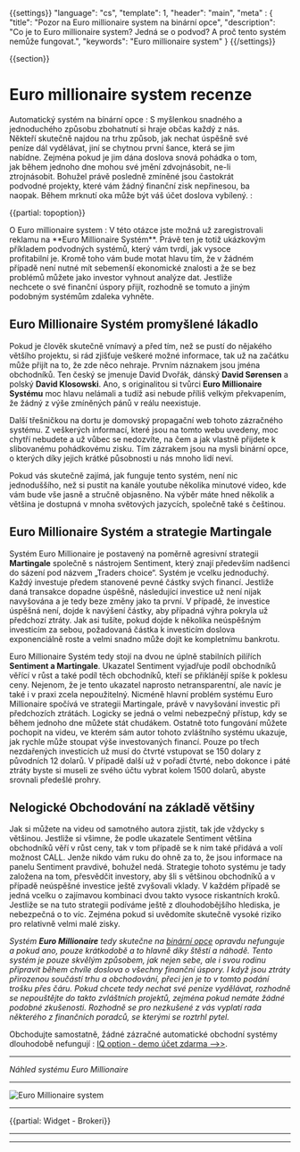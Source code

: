 {{settings}}
  "language": "cs",
  "template": 1,
  "header": "main",
  "meta" : {
    "title": "Pozor na Euro millionaire system na binární opce",
    "description": "Co je to Euro millionaire system? Jedná se o podvod? A proč tento systém nemůže fungovat.",
    "keywords": "Euro millionaire system"
  }
{{/settings}}

<div class="row">
<div class="col-md-9" role="main" markdown="1">

{{section}}
# Euro millionaire system recenze

<div class="row" style="width:92%">
  <div class="col-md-6" markdown="1">
Automatický systém na bínární opce
:    
S myšlenkou snadného a jednoduchého způsobu zbohatnutí si hraje občas každý z nás. Někteří skutečně najdou na trhu způsob, jak nechat úspěšně své peníze dál vydělávat, jiní se chytnou první šance, která se jim nabídne. Zejména pokud je jim dána doslova snová pohádka o tom, jak během jednoho dne mohou své jmění zdvojnásobit, ne-li ztrojnásobit. Bohužel právě posledně zmíněné jsou častokrát podvodné projekty, které vám žádný finanční zisk nepřinesou, ba naopak. Během mrknutí oka může být váš účet doslova vybílený. 
:   

{{partial: topoption}}


 </div>
  <div class="col-md-6" markdown="1">
O Euro millionaire system
:     
V této otázce jste možná už zaregistrovali reklamu na **Euro Millionaire Systém**. Právě ten je totiž ukázkovým příkladem podvodných systémů, který vám tvrdí, jak vysoce profitabilní je. Kromě toho vám bude motat hlavu tím, že v žádném případě není nutné mít sebemenší ekonomické znalosti a že se bez problémů můžete jako investor vyhnout analýze dat. Jestliže nechcete o své finanční úspory přijít, rozhodně se tomuto a jiným podobným systémům zdaleka vyhněte. 

</div>
</div>

## Euro Millionaire Systém promyšlené lákadlo

Pokud je člověk skutečně vnímavý a před tím, než se pustí do nějakého většího projektu, si rád zjišťuje veškeré možné informace, tak už na začátku může přijít na to, že zde něco nehraje. Prvním náznakem jsou jména obchodníků. Ten český se jmenuje David Dvořák, dánský **David Sørensen** a polský **David Klosowski**. Ano, s originalitou si tvůrci **Euro Millionaire Systému** moc hlavu nelámali a tudíž asi nebude příliš velkým překvapením, že žádný z výše zmíněných pánů v reálu neexistuje. 

Další třešničkou na dortu je domovský propagační web tohoto zázračného systému. Z veškerých informací, které jsou na tomto webu uvedeny, moc chytří nebudete a už vůbec se nedozvíte, na čem a jak vlastně přijdete k slibovanému  pohádkovému zisku. Tím zázrakem jsou na mysli binární opce, o kterých díky jejich krátké působnosti u nás mnoho lidí neví. 

Pokud vás skutečně zajímá, jak funguje tento systém, není nic jednoduššího, než si pustit na kanále youtube několika minutové video, kde vám bude vše jasně a stručně objasněno. Na výběr máte hned několik a většina je dostupná v mnoha světových jazycích, společně také s češtinou.

## Euro Millionaire Systém a strategie Martingale

Systém Euro Millionaire je postavený na poměrně agresivní strategii **Martingale** společně s nástrojem Sentiment, který znají především nadšenci do sázení pod názvem „Traders choice“. Systém je vcelku jednoduchý. Každý investuje předem stanovené pevné částky svých financí. Jestliže daná transakce dopadne úspěšně, následující investice už není nijak navyšována a je tedy beze změny jako ta první. V případě, že investice úspěšná není, dojde k navýšení částky, aby případná výhra pokryla už předchozí ztráty. Jak asi tušíte, pokud dojde k několika neúspěšným investicím za sebou, požadovaná částka k investicím doslova exponenciálně roste a velmi snadno může dojít ke kompletnímu bankrotu. 

Euro Millionaire Systém tedy stojí na dvou ne úplně stabilních pilířích **Sentiment a Martingale**. Ukazatel Sentiment vyjadřuje podíl obchodníků věřící v růst a také podíl těch obchodníků, kteří se přiklánějí spíše k poklesu ceny. Nejenom, že je tento ukazatel naprosto netransparentní, ale navíc je také i v praxi zcela nepoužitelný. Nicméně hlavní problém systému Euro Millionaire spočívá ve strategii Martingale, právě v navyšování investic při předchozích ztrátách. Logicky se jedná o velmi nebezpečný přístup, kdy se během jednoho dne můžete stát chudákem. Ostatně toto fungování můžete pochopit na videu, ve kterém sám autor tohoto zvláštního systému ukazuje, jak rychle může stoupat výše investovaných financí. Pouze po třech nezdařených investicích už musí do čtvrté vstupovat se 150 dolary z původních 12 dolarů. V případě další už v pořadí čtvrté, nebo dokonce i páté ztráty byste si museli ze svého účtu vybrat kolem 1500 dolarů, abyste srovnali předešlé prohry. 

## Nelogické Obchodování na základě většiny

Jak si můžete na videu od samotného autora zjistit, tak jde vždycky s většinou. Jestliže si všimne, že podle ukazatele Sentiment většina obchodníků věří v růst ceny, tak v tom případě se k nim také přidává a volí možnost CALL. Jenže nikdo vám ruku do ohně za to, že jsou informace na panelu Sentiment pravdivé, bohužel nedá. Strategie tohoto systému je tady založena na tom, přesvědčit investory, aby šli s většinou obchodníků a v případě neúspěšné investice ještě zvyšovali vklady. V každém případě se jedná vcelku o zajímavou kombinaci dvou takto vysoce riskantních kroků. Jestliže se na tuto strategii podíváme ještě z dlouhodobějšího hlediska, je nebezpečná o to víc. Zejména pokud si uvědomíte skutečně vysoké riziko pro relativně velmi malé zisky. 


*Systém **Euro Millionaire** tedy skutečne na [binární opce](http://www.forexsrovnavac.cz/binarni-opce "Binární opce") opravdu nefunguje a pokud ano, pouze krátkodobě a to hlavně díky štěstí a náhodě. Tento systém je pouze skvělým způsobem, jak nejen sebe, ale i svou rodinu připravit během chvíle doslova o všechny finanční úspory. I když jsou ztráty přirozenou součástí trhu a obchodování, přeci jen je to v tomto podání trošku přes čáru. Pokud chcete tedy nechat své peníze vydělávat, rozhodně se nepouštějte do takto zvláštních projektů, zejména pokud nemáte žádné podobné zkušenosti. Rozhodně se pro nezkušené z vás vyplatí rada některého z finančních poradců, se kterými se roztrhl pytel.*

Obchodujte samostatně, žádné zázračné automatické obchodní systémy dlouhodobě nefungují
:    [IQ option - demo účet zdarma -->>](http://www.forexsrovnavac.cz/iq "IQ demo").


- - -
*Náhled systému Euro Millionaire*
- - -
![Euro Millionaire system](http://blog.forexsrovnavac.cz/wp-content/uploads/2015/12/Euro-millionaire-system-recenze-1024x576.jpg)

</div>
<div class="col-md-3" markdown="10">

- - -

{{partial: Widget - Brokeri}}

<hr />


</a>

<hr />

</div>
</div>
</div>